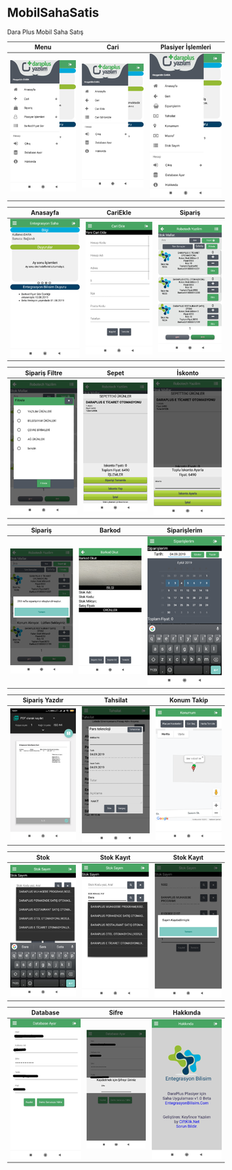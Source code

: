 # MobilSahaSatis
Dara Plus Mobil Saha Satış


|  Menu   |  Cari   |  Plasiyer İşlemleri   |  
| :--------------------: | :--------------------: | :--------------------: |  
|![](https://raw.githubusercontent.com/mzuvin/MobilSahaSatis/master/Screenshots/menu.jpg)|![](https://raw.githubusercontent.com/mzuvin/MobilSahaSatis/master/Screenshots/menu1.jpg) |![](https://raw.githubusercontent.com/mzuvin/MobilSahaSatis/master/Screenshots/menu2.jpg)|


|  Anasayfa   |  CariEkle   |  Sipariş   |  
| :--------------------: | :--------------------: | :--------------------: |  
|![](https://raw.githubusercontent.com/mzuvin/MobilSahaSatis/master/Screenshots/dara%20(1).png)|![](https://raw.githubusercontent.com/mzuvin/MobilSahaSatis/master/Screenshots/dara%20(2).png) |![](https://raw.githubusercontent.com/mzuvin/MobilSahaSatis/master/Screenshots/dara%20(3).png)|


|  Sipariş Filtre   |  Sepet   |  İskonto   |  
| :--------------------: | :--------------------: | :--------------------: |  
|![](https://raw.githubusercontent.com/mzuvin/MobilSahaSatis/master/Screenshots/dara%20(4).png)|![](https://raw.githubusercontent.com/mzuvin/MobilSahaSatis/master/Screenshots/dara%20(5).png) |![](https://raw.githubusercontent.com/mzuvin/MobilSahaSatis/master/Screenshots/dara%20(6).png)|![](https://raw.githubusercontent.com/mzuvin/MobilSahaSatis/master/Screenshots/dara%20(7).png) |


|  Sipariş   |  Barkod   |  Siparişlerim   |  
| :--------------------: | :--------------------: | :--------------------: |  
|![](https://raw.githubusercontent.com/mzuvin/MobilSahaSatis/master/Screenshots/dara%20(8).png)|![](https://raw.githubusercontent.com/mzuvin/MobilSahaSatis/master/Screenshots/dara%20(9).png) |![](https://raw.githubusercontent.com/mzuvin/MobilSahaSatis/master/Screenshots/dara%20(10).png)|![](https://raw.githubusercontent.com/mzuvin/MobilSahaSatis/master/Screenshots/dara%20(11).png) |


|  Sipariş Yazdır   |  Tahsilat   |  Konum Takip   |  
| :--------------------: | :--------------------: | :--------------------: |  
|![](https://raw.githubusercontent.com/mzuvin/MobilSahaSatis/master/Screenshots/dara%20(12).png)|![](https://raw.githubusercontent.com/mzuvin/MobilSahaSatis/master/Screenshots/dara%20(13).png) |![](https://raw.githubusercontent.com/mzuvin/MobilSahaSatis/master/Screenshots/dara%20(14).png)|![](https://raw.githubusercontent.com/mzuvin/MobilSahaSatis/master/Screenshots/dara%20(15).png) |


|  Stok   |  Stok Kayıt   |  Stok Kayıt   |  
| :--------------------: | :--------------------: | :--------------------: |  
|![](https://raw.githubusercontent.com/mzuvin/MobilSahaSatis/master/Screenshots/dara%20(16).png)|![](https://raw.githubusercontent.com/mzuvin/MobilSahaSatis/master/Screenshots/dara%20(17).png) |![](https://raw.githubusercontent.com/mzuvin/MobilSahaSatis/master/Screenshots/dara%20(18).png)|![](https://raw.githubusercontent.com/mzuvin/MobilSahaSatis/master/Screenshots/dara%20(19).png) |


|  Database   |  Sifre   |  Hakkında   |  
| :--------------------: | :--------------------: | :--------------------: |  
|![](https://raw.githubusercontent.com/mzuvin/MobilSahaSatis/master/Screenshots/db.jpg)|![](https://raw.githubusercontent.com/mzuvin/MobilSahaSatis/master/Screenshots/db2.jpg) |![](https://raw.githubusercontent.com/mzuvin/MobilSahaSatis/master/Screenshots/dara%20(19).png)|
